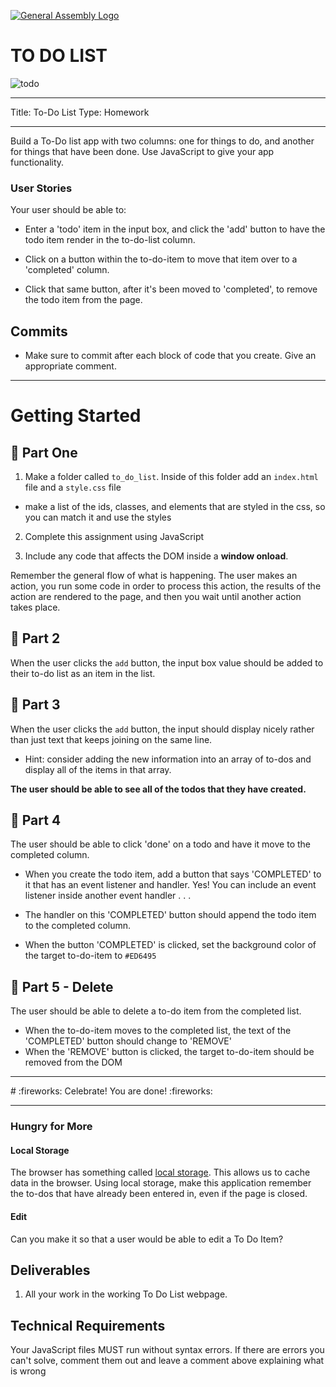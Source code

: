 [![General Assembly Logo](https://camo.githubusercontent.com/1a91b05b8f4d44b5bbfb83abac2b0996d8e26c92/687474703a2f2f692e696d6775722e636f6d2f6b6538555354712e706e67)](https://generalassemb.ly/education/web-development-immersive)

# TO DO LIST

![todo](https://1.bp.blogspot.com/-ALyHmkrwZEE/Xsatc9771bI/AAAAAAAACZA/oAqoQCm2Qv8Ee2vTQPPJVYcMgpZcb3NhACLcBGAsYHQ/s640/custom%2B%25E2%2580%2593%2B1.png)

---

Title: To-Do List 
Type: Homework

---


Build a To-Do list app with two columns: one for things to do, and another for things that have been done. Use JavaScript to give your app functionality.

### User Stories
Your user should be able to:

* Enter a 'todo' item in the input box, and click the 'add' button to have the todo item render in the to-do-list column.

* Click on a button within the to-do-item to move that item over to a 'completed' column.

* Click that same button, after it's been moved to 'completed', to remove the todo item from the page.

## Commits

- Make sure to commit after each block of code that you create. Give an appropriate comment.

---
# Getting Started


## :pencil: Part One


1. Make a folder called `to_do_list`. Inside of this folder add an `index.html` file and a `style.css` file
  - make a list of the ids, classes, and elements that are styled in the css, so you can match it and use the styles

2. Complete this assignment using JavaScript

3. Include any code that affects the DOM inside a **window onload**.

Remember the general flow of what is happening. The user makes an action, you run some code in order to process this action, the results of the action are rendered to the page, and then you wait until another action takes place.

## :pencil: Part 2

When the user clicks the `add` button, the input box value should be added to their to-do list as an item in the list.

## :pencil: Part 3
When the user clicks the `add` button, the input should display nicely rather than just text that keeps joining on the same line.

* Hint: consider adding the new information into an array of to-dos and display all of the items in that array.

**The user should be able to see all of the todos that they have created.**

## :pencil: Part 4

The user should be able to click 'done' on a todo and have it move to the completed column.

* When you create the todo item, add a button that says 'COMPLETED' to it that has an event listener and handler. Yes! You can include an event listener inside another event handler . . .

* The handler on this 'COMPLETED' button should append the todo item to the completed column.

* When the button 'COMPLETED' is clicked, set the background color of the target to-do-item to `#ED6495`


## :pencil: Part 5 - Delete

The user should be able to delete a to-do item from the completed list.

* When the to-do-item moves to the completed list, the text of the 'COMPLETED' button should change to 'REMOVE'
* When the 'REMOVE' button is clicked, the target to-do-item should be removed from the DOM  


<hr>
# :fireworks: Celebrate! You are done! :fireworks:

<hr>

### Hungry for More

#### Local Storage

The browser has something called [local storage](https://developer.mozilla.org/en-US/docs/Web/Guide/API/DOM/Storage). This allows us to cache data in the browser. Using local storage, make this application remember the to-dos that have already been entered in, even if the page is closed.

#### Edit
Can you make it so that a user would be able to edit a To Do Item?


## Deliverables

1. All your work in the working To Do List webpage. 

## Technical Requirements

Your JavaScript files MUST run without syntax errors. If there are errors you can't solve, comment them out and leave a comment above explaining what is wrong
